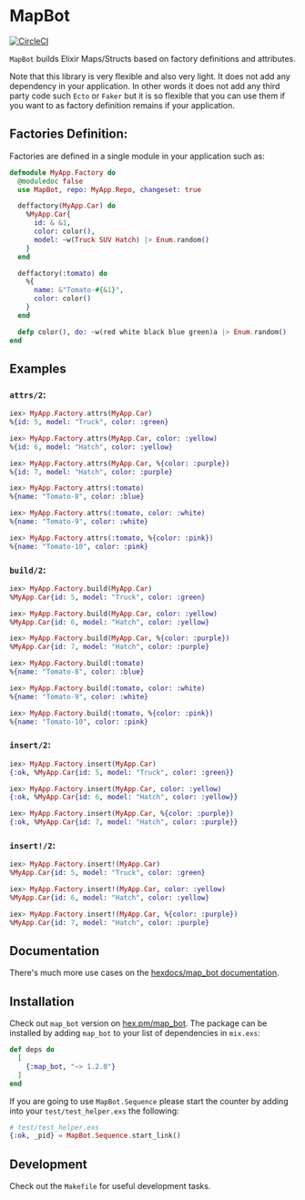 # MapBot

[![CircleCI](https://circleci.com/gh/vnegrisolo/map_bot.svg?style=svg)](https://circleci.com/gh/vnegrisolo/map_bot)

`MapBot` builds Elixir Maps/Structs based on factory definitions and attributes.

Note that this library is very flexible and also very light. It does not add any dependency in your application. In other words it does not add any third party code such `Ecto` or `Faker` but it is so flexible that you can use them if you want to as factory definition remains if your application.

## Factories Definition:

Factories are defined in a single module in your application such as:

```elixir
defmodule MyApp.Factory do
  @moduledoc false
  use MapBot, repo: MyApp.Repo, changeset: true

  deffactory(MyApp.Car) do
    %MyApp.Car{
      id: & &1,
      color: color(),
      model: ~w(Truck SUV Hatch) |> Enum.random()
    }
  end

  deffactory(:tomato) do
    %{
      name: &"Tomato-#{&1}",
      color: color()
    }
  end

  defp color(), do: ~w(red white black blue green)a |> Enum.random()
end
```

## Examples

### `attrs/2`:

```elixir
iex> MyApp.Factory.attrs(MyApp.Car)
%{id: 5, model: "Truck", color: :green}

iex> MyApp.Factory.attrs(MyApp.Car, color: :yellow)
%{id: 6, model: "Hatch", color: :yellow}

iex> MyApp.Factory.attrs(MyApp.Car, %{color: :purple})
%{id: 7, model: "Hatch", color: :purple}

iex> MyApp.Factory.attrs(:tomato)
%{name: "Tomato-8", color: :blue}

iex> MyApp.Factory.attrs(:tomato, color: :white)
%{name: "Tomato-9", color: :white}

iex> MyApp.Factory.attrs(:tomato, %{color: :pink})
%{name: "Tomato-10", color: :pink}
```

### `build/2`:

```elixir
iex> MyApp.Factory.build(MyApp.Car)
%MyApp.Car{id: 5, model: "Truck", color: :green}

iex> MyApp.Factory.build(MyApp.Car, color: :yellow)
%MyApp.Car{id: 6, model: "Hatch", color: :yellow}

iex> MyApp.Factory.build(MyApp.Car, %{color: :purple})
%MyApp.Car{id: 7, model: "Hatch", color: :purple}

iex> MyApp.Factory.build(:tomato)
%{name: "Tomato-8", color: :blue}

iex> MyApp.Factory.build(:tomato, color: :white)
%{name: "Tomato-9", color: :white}

iex> MyApp.Factory.build(:tomato, %{color: :pink})
%{name: "Tomato-10", color: :pink}
```

### `insert/2`:

```elixir
iex> MyApp.Factory.insert(MyApp.Car)
{:ok, %MyApp.Car{id: 5, model: "Truck", color: :green}}

iex> MyApp.Factory.insert(MyApp.Car, color: :yellow)
{:ok, %MyApp.Car{id: 6, model: "Hatch", color: :yellow}}

iex> MyApp.Factory.insert(MyApp.Car, %{color: :purple})
{:ok, %MyApp.Car{id: 7, model: "Hatch", color: :purple}}
```

### `insert!/2`:

```elixir
iex> MyApp.Factory.insert!(MyApp.Car)
%MyApp.Car{id: 5, model: "Truck", color: :green}

iex> MyApp.Factory.insert!(MyApp.Car, color: :yellow)
%MyApp.Car{id: 6, model: "Hatch", color: :yellow}

iex> MyApp.Factory.insert!(MyApp.Car, %{color: :purple})
%MyApp.Car{id: 7, model: "Hatch", color: :purple}
```

## Documentation

There's much more use cases on the [hexdocs/map_bot documentation][hexdocs-map_bot].

## Installation

Check out `map_bot` version on [hex.pm/map_bot][hex-pm-map_bot]. The package can be installed by adding `map_bot` to your list of dependencies in `mix.exs`:

```elixir
def deps do
  [
    {:map_bot, "~> 1.2.0"}
  ]
end
```

If you are going to use `MapBot.Sequence` please start the counter by adding into your `test/test_helper.exs` the following:

```elixir
# test/test_helper.exs
{:ok, _pid} = MapBot.Sequence.start_link()
```

## Development

Check out the `Makefile` for useful development tasks.

<!-- Links & Images -->
[hex-pm-map_bot]: https://hex.pm/packages/map_bot 'MapBot on Hex'
[hexdocs-map_bot]: https://hexdocs.pm/map_bot/ 'MapBot on HexDocs'
